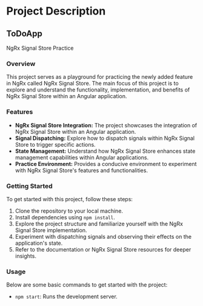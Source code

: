 # Project Description

## ToDoApp
NgRx Signal Store Practice

### Overview
This project serves as a playground for practicing the newly added feature in NgRx called NgRx Signal Store. The main focus of this project is to explore and understand the functionality, implementation, and benefits of NgRx Signal Store within an Angular application.

### Features
- **NgRx Signal Store Integration:** The project showcases the integration of NgRx Signal Store within an Angular application.
- **Signal Dispatching:** Explore how to dispatch signals within NgRx Signal Store to trigger specific actions.
- **State Management:** Understand how NgRx Signal Store enhances state management capabilities within Angular applications.
- **Practice Environment:** Provides a conducive environment to experiment with NgRx Signal Store's features and functionalities.

### Getting Started
To get started with this project, follow these steps:
1. Clone the repository to your local machine.
2. Install dependencies using `npm install`.
3. Explore the project structure and familiarize yourself with the NgRx Signal Store implementation.
4. Experiment with dispatching signals and observing their effects on the application's state.
5. Refer to the documentation or NgRx Signal Store resources for deeper insights.

### Usage
Below are some basic commands to get started with the project:

- `npm start`: Runs the development server.
